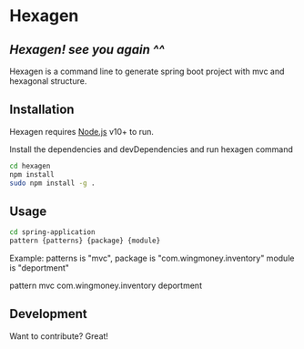 # Hexagen
## _Hexagen! see you again ^^_

Hexagen is a command line to generate spring boot project with mvc and hexagonal structure.
## Installation

Hexagen requires [Node.js](https://nodejs.org/) v10+ to run.

Install the dependencies and devDependencies and run hexagen command

```sh
cd hexagen
npm install
sudo npm install -g .
```

## Usage

```sh
cd spring-application
pattern {patterns} {package} {module}
```
Example: 
patterns is "mvc", package is "com.wingmoney.inventory" module is "deportment"

pattern mvc com.wingmoney.inventory deportment

## Development

Want to contribute? Great!

